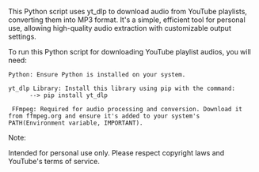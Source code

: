 This Python script uses yt_dlp to download audio from YouTube playlists, converting them into MP3 format. It's a simple, efficient tool for personal use, allowing high-quality audio extraction with customizable output settings.


To run this Python script for downloading YouTube playlist audios, you will need:

    Python: Ensure Python is installed on your system.

    yt_dlp Library: Install this library using pip with the command:
          --> pip install yt_dlp

     FFmpeg: Required for audio processing and conversion. Download it from ffmpeg.org and ensure it's added to your system's PATH(Environment variable, IMPORTANT).

Note:

Intended for personal use only. Please respect copyright laws and YouTube's terms of service.
